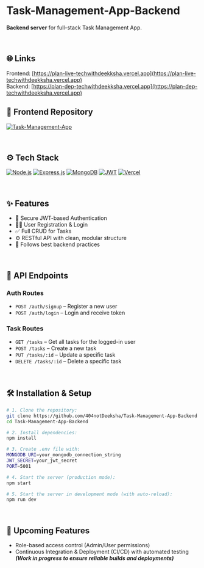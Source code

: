 # Task-Management-App-Backend

**Backend server** for full-stack Task Management App.

<br />

## 🌐 Links
Frontend: [https://plan-live-techwithdeekksha.vercel.app](https://plan-live-techwithdeekksha.vercel.app)
<br/>
Backend: [https://plan-dep-techwithdeekksha.vercel.app](https://plan-dep-techwithdeekksha.vercel.app)

## 📂 Frontend Repository
[![Task-Management-App](https://img.shields.io/badge/Task--Management--App-181717?style=for-the-badge&logo=github&logoColor=white)](https://github.com/404notDeeksha/Task-Management-App)


<br />

## ⚙️ Tech Stack
[![Node.js](https://img.shields.io/badge/Node.js-43853D?style=for-the-badge&logo=node-dot-js&logoColor=white)](https://nodejs.org/)
[![Express.js](https://img.shields.io/badge/Express.js-000000?style=for-the-badge&logo=express&logoColor=white)](https://expressjs.com/)
[![MongoDB](https://img.shields.io/badge/MongoDB-4EA94B?style=for-the-badge&logo=mongodb&logoColor=white)](https://mongodb.com/)
[![JWT](https://img.shields.io/badge/JWT-000000?style=for-the-badge&logo=JSON%20web%20tokens&logoColor=white)](https://jwt.io/)
[![Vercel](https://img.shields.io/badge/Vercel-000000?style=for-the-badge&logo=vercel&logoColor=white)](https://vercel.com/)


<br />

## ✨ Features
- 🔐 Secure JWT-based Authentication
- 🧑‍💼 User Registration & Login
- ✅ Full CRUD for Tasks
- ⚙️ RESTful API with clean, modular structure
- 🧼 Follows best backend practices

<br />

## 📁 API Endpoints

### Auth Routes

- `POST /auth/signup` – Register a new user  
- `POST /auth/login` – Login and receive token  

### Task Routes

- `GET /tasks` – Get all tasks for the logged-in user  
- `POST /tasks` – Create a new task  
- `PUT /tasks/:id` – Update a specific task  
- `DELETE /tasks/:id` – Delete a specific task  

<br />

## 🛠️ Installation & Setup

```bash
# 1. Clone the repository:
git clone https://github.com/404notDeeksha/Task-Management-App-Backend
cd Task-Management-App-Backend

# 2. Install dependencies:
npm install

# 3. Create .env file with:
MONGODB_URI=your_mongodb_connection_string
JWT_SECRET=your_jwt_secret
PORT=5001

# 4. Start the server (production mode):
npm start

# 5. Start the server in development mode (with auto-reload):
npm run dev
```

<br/>

## 🚀 Upcoming Features

- Role-based access control (Admin/User permissions)
- Continuous Integration & Deployment (CI/CD) with automated testing  
  ***(Work in progress to ensure reliable builds and deployments)***
 
